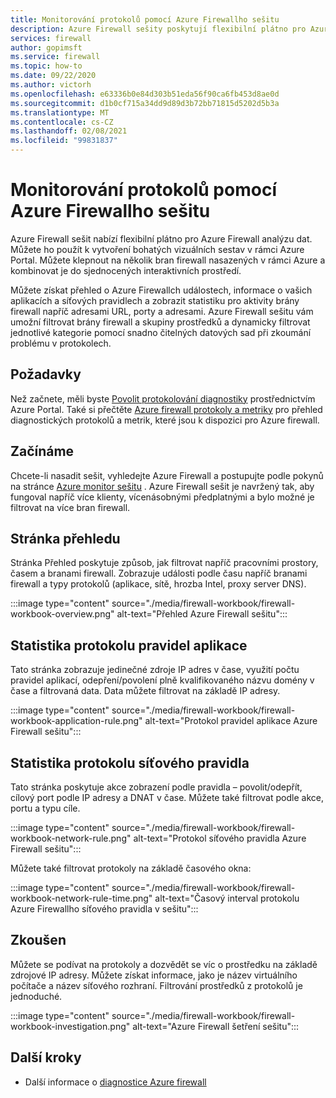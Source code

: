 ```yaml
---
title: Monitorování protokolů pomocí Azure Firewallho sešitu
description: Azure Firewall sešity poskytují flexibilní plátno pro Azure Firewall analýzu dat a vytváření bohatých vizuálních sestav v rámci Azure Portal.
services: firewall
author: gopimsft
ms.service: firewall
ms.topic: how-to
ms.date: 09/22/2020
ms.author: victorh
ms.openlocfilehash: e63336b0e84d303b51eda56f90ca6fb453d8ae0d
ms.sourcegitcommit: d1b0cf715a34dd9d89d3b72bb71815d5202d5b3a
ms.translationtype: MT
ms.contentlocale: cs-CZ
ms.lasthandoff: 02/08/2021
ms.locfileid: "99831837"
---
```

# <a name="monitor-logs-using-azure-firewall-workbook"></a>Monitorování protokolů pomocí Azure Firewallho sešitu

Azure Firewall sešit nabízí flexibilní plátno pro Azure Firewall analýzu dat. Můžete ho použít k vytvoření bohatých vizuálních sestav v rámci Azure Portal. Můžete klepnout na několik bran firewall nasazených v rámci Azure a kombinovat je do sjednocených interaktivních prostředí.

Můžete získat přehled o Azure Firewallch událostech, informace o vašich aplikacích a síťových pravidlech a zobrazit statistiku pro aktivity brány firewall napříč adresami URL, porty a adresami. Azure Firewall sešitu vám umožní filtrovat brány firewall a skupiny prostředků a dynamicky filtrovat jednotlivé kategorie pomocí snadno čitelných datových sad při zkoumání problému v protokolech. 

## <a name="prerequisites"></a>Požadavky

Než začnete, měli byste [Povolit protokolování diagnostiky](firewall-diagnostics.md#enable-diagnostic-logging-through-the-azure-portal) prostřednictvím Azure Portal. Také si přečtěte [Azure firewall protokoly a metriky](logs-and-metrics.md) pro přehled diagnostických protokolů a metrik, které jsou k dispozici pro Azure firewall.

## <a name="get-started"></a>Začínáme

Chcete-li nasadit sešit, vyhledejte Azure Firewall a postupujte podle pokynů na stránce [Azure monitor sešitu](https://github.com/Azure/Azure-Network-Security/tree/master/Azure%20Firewall/Workbook%20-%20Azure%20Firewall%20Monitor%20Workbook) . Azure Firewall sešit je navržený tak, aby fungoval napříč více klienty, vícenásobnými předplatnými a bylo možné je filtrovat na více bran firewall.

## <a name="overview-page"></a>Stránka přehledu

Stránka Přehled poskytuje způsob, jak filtrovat napříč pracovními prostory, časem a branami firewall. Zobrazuje události podle času napříč branami firewall a typy protokolů (aplikace, sítě, hrozba Intel, proxy server DNS).

:::image type="content" source="./media/firewall-workbook/firewall-workbook-overview.png" alt-text="Přehled Azure Firewall sešitu":::

## <a name="application-rule-log-statistics"></a>Statistika protokolu pravidel aplikace

Tato stránka zobrazuje jedinečné zdroje IP adres v čase, využití počtu pravidel aplikací, odepření/povolení plně kvalifikovaného názvu domény v čase a filtrovaná data. Data můžete filtrovat na základě IP adresy.

:::image type="content" source="./media/firewall-workbook/firewall-workbook-application-rule.png" alt-text="Protokol pravidel aplikace Azure Firewall sešitu":::

## <a name="network-rule-log-statistics"></a>Statistika protokolu síťového pravidla

Tato stránka poskytuje akce zobrazení podle pravidla – povolit/odepřít, cílový port podle IP adresy a DNAT v čase. Můžete také filtrovat podle akce, portu a typu cíle.

:::image type="content" source="./media/firewall-workbook/firewall-workbook-network-rule.png" alt-text="Protokol síťového pravidla Azure Firewall sešitu":::

Můžete také filtrovat protokoly na základě časového okna:

:::image type="content" source="./media/firewall-workbook/firewall-workbook-network-rule-time.png" alt-text="Časový interval protokolu Azure Firewallho síťového pravidla v sešitu":::

## <a name="investigations"></a>Zkoušen

Můžete se podívat na protokoly a dozvědět se víc o prostředku na základě zdrojové IP adresy. Můžete získat informace, jako je název virtuálního počítače a název síťového rozhraní. Filtrování prostředků z protokolů je jednoduché.

:::image type="content" source="./media/firewall-workbook/firewall-workbook-investigation.png" alt-text="Azure Firewall šetření sešitu":::

## <a name="next-steps"></a>Další kroky

- Další informace o [diagnostice Azure firewall](firewall-diagnostics.md)
